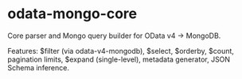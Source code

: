# odata-mongo-core

Core parser and Mongo query builder for OData v4 -> MongoDB.

Features: $filter (via odata-v4-mongodb), $select, $orderby, $count, pagination limits, $expand (single-level), metadata generator, JSON Schema inference.
